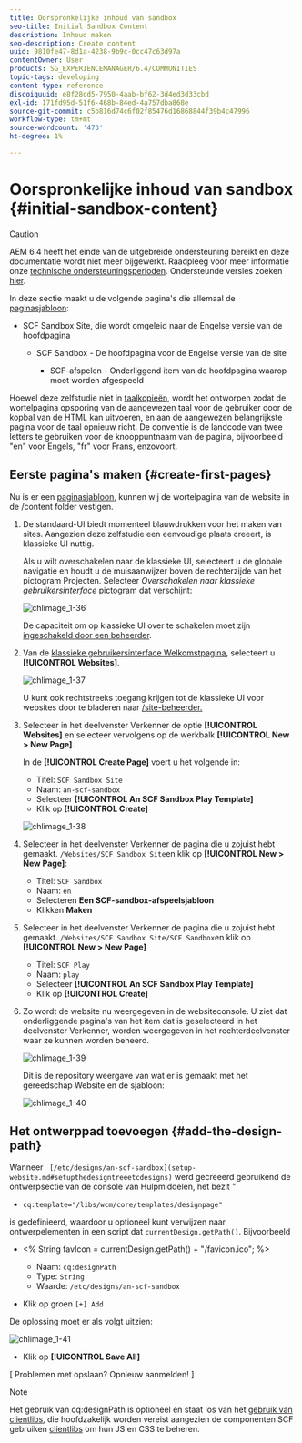 ```yaml
---
title: Oorspronkelijke inhoud van sandbox
seo-title: Initial Sandbox Content
description: Inhoud maken
seo-description: Create content
uuid: 9810fe47-8d1a-4238-9b9c-0cc47c63d97a
contentOwner: User
products: SG_EXPERIENCEMANAGER/6.4/COMMUNITIES
topic-tags: developing
content-type: reference
discoiquuid: e8f28cd5-7950-4aab-bf62-3d4ed3d33cbd
exl-id: 171fd95d-51f6-468b-84ed-4a757dba868e
source-git-commit: c5b816d74c6f02f85476d16868844f39b4c47996
workflow-type: tm+mt
source-wordcount: '473'
ht-degree: 1%

---
```


# Oorspronkelijke inhoud van sandbox {#initial-sandbox-content}

>[!CAUTION]
>
>AEM 6.4 heeft het einde van de uitgebreide ondersteuning bereikt en deze documentatie wordt niet meer bijgewerkt. Raadpleeg voor meer informatie onze [technische ondersteuningsperioden](https://helpx.adobe.com/support/programs/eol-matrix.html). Ondersteunde versies zoeken [hier](https://experienceleague.adobe.com/docs/).

In deze sectie maakt u de volgende pagina&#39;s die allemaal de [paginasjabloon](initial-app.md#createthepagetemplate):

* SCF Sandbox Site, die wordt omgeleid naar de Engelse versie van de hoofdpagina

   * SCF Sandbox - De hoofdpagina voor de Engelse versie van de site

      * SCF-afspelen - Onderliggend item van de hoofdpagina waarop moet worden afgespeeld

Hoewel deze zelfstudie niet in [taalkopieën](../../help/sites-administering/tc-prep.md), wordt het ontworpen zodat de wortelpagina opsporing van de aangewezen taal voor de gebruiker door de kopbal van de HTML kan uitvoeren, en aan de aangewezen belangrijkste pagina voor de taal opnieuw richt. De conventie is de landcode van twee letters te gebruiken voor de knooppuntnaam van de pagina, bijvoorbeeld &quot;en&quot; voor Engels, &quot;fr&quot; voor Frans, enzovoort.

## Eerste pagina&#39;s maken {#create-first-pages}

Nu is er een [paginasjabloon](initial-app.md#createthepagetemplate), kunnen wij de wortelpagina van de website in de /content folder vestigen.

1. De standaard-UI biedt momenteel blauwdrukken voor het maken van sites. Aangezien deze zelfstudie een eenvoudige plaats creeert, is klassieke UI nuttig.

   Als u wilt overschakelen naar de klassieke UI, selecteert u de globale navigatie en houdt u de muisaanwijzer boven de rechterzijde van het pictogram Projecten. Selecteer *Overschakelen naar klassieke gebruikersinterface* pictogram dat verschijnt:

   ![chlimage_1-36](assets/chlimage_1-36.png)

   De capaciteit om op klassieke UI over te schakelen moet zijn [ingeschakeld door een beheerder](../../help/sites-administering/enable-classic-ui.md).

1. Van de [klassieke gebruikersinterface Welkomstpagina](http://localhost:4502/welcome.html), selecteert u **[!UICONTROL Websites]**.

   ![chlimage_1-37](assets/chlimage_1-37.png)

   U kunt ook rechtstreeks toegang krijgen tot de klassieke UI voor websites door te bladeren naar [/site-beheerder.](http://localhost:4502/siteadmin)

1. Selecteer in het deelvenster Verkenner de optie **[!UICONTROL Websites]** en selecteer vervolgens op de werkbalk **[!UICONTROL New > New Page]**.

   In de **[!UICONTROL Create Page]** voert u het volgende in:

   * Titel: `SCF Sandbox Site`
   * Naam: `an-scf-sandbox`
   * Selecteer **[!UICONTROL An SCF Sandbox Play Template]**
   * Klik op **[!UICONTROL Create]**

   ![chlimage_1-38](assets/chlimage_1-38.png)

1. Selecteer in het deelvenster Verkenner de pagina die u zojuist hebt gemaakt. `/Websites/SCF Sandbox Site`en klik op **[!UICONTROL New > New Page]**:

   * Titel: `SCF Sandbox`
   * Naam: `en`
   * Selecteren **Een SCF-sandbox-afspeelsjabloon**
   * Klikken **Maken**

1. Selecteer in het deelvenster Verkenner de pagina die u zojuist hebt gemaakt. `/Websites/SCF Sandbox Site/SCF Sandbox`en klik op **[!UICONTROL New > New Page]**

   * Titel: `SCF Play`
   * Naam: `play`
   * Selecteer **[!UICONTROL An SCF Sandbox Play Template]**
   * Klik op **[!UICONTROL Create]**

1. Zo wordt de website nu weergegeven in de websiteconsole. U ziet dat onderliggende pagina&#39;s van het item dat is geselecteerd in het deelvenster Verkenner, worden weergegeven in het rechterdeelvenster waar ze kunnen worden beheerd.

   ![chlimage_1-39](assets/chlimage_1-39.png)

   Dit is de repository weergave van wat er is gemaakt met het gereedschap Website en de sjabloon:

   ![chlimage_1-40](assets/chlimage_1-40.png)

## Het ontwerppad toevoegen {#add-the-design-path}

Wanneer ` [/etc/designs/an-scf-sandbox](setup-website.md#setupthedesigntreeetcdesigns)` werd gecreeerd gebruikend de ontwerpsectie van de console van Hulpmiddelen, het bezit &quot;

* `cq:template="/libs/wcm/core/templates/designpage"`

is gedefinieerd, waardoor u optioneel kunt verwijzen naar ontwerpelementen in een script dat `currentDesign.getPath()`. Bijvoorbeeld

* &lt;% String favIcon = currentDesign.getPath() + &quot;/favicon.ico&quot;; %>


   * Naam: `cq:designPath`
   * Type: `String`
   * Waarde: `/etc/designs/an-scf-sandbox`

* Klik op groen `[+] Add`

De oplossing moet er als volgt uitzien:

![chlimage_1-41](assets/chlimage_1-41.png)

* Klik op **[!UICONTROL Save All]**

[ Problemen met opslaan? Opnieuw aanmelden! ]

>[!NOTE]
>
>Het gebruik van cq:designPath is optioneel en staat los van het [gebruik van clientlibs](develop-app.md#includeclientlibsintemplate), die hoofdzakelijk worden vereist aangezien de componenten SCF gebruiken [clientlibs](client-customize.md#clientlibs-for-scf) om hun JS en CSS te beheren.

